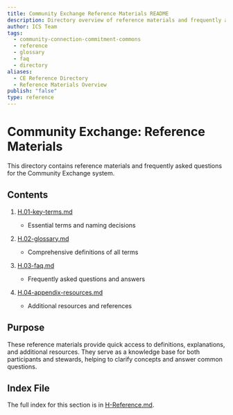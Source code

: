 ```yaml
---
title: Community Exchange Reference Materials README
description: Directory overview of reference materials and frequently asked questions for the Community Exchange system
author: ICS Team
tags:
  - community-connection-commitment-commons
  - reference
  - glossary
  - faq
  - directory
aliases:
  - CE Reference Directory
  - Reference Materials Overview
publish: "false"
type: reference
---
```


# Community Exchange: Reference Materials

This directory contains reference materials and frequently asked questions for the Community Exchange system.

## Contents

1. [H.01-key-terms.md](notes/ics/ccc/v0.2/H-Reference/H.01-key-terms.md)
   - Essential terms and naming decisions

2. [H.02-glossary.md](notes/ics/ccc/v0.2/H-Reference/H.02-glossary.md)
   - Comprehensive definitions of all terms

3. [H.03-faq.md](notes/ics/ccc/v0.2/H-Reference/H.03-faq.md)
   - Frequently asked questions and answers

4. [H.04-appendix-resources.md](notes/ics/ccc/v0.2/H-Reference/H.04-appendix-resources.md)
   - Additional resources and references

## Purpose

These reference materials provide quick access to definitions, explanations, and additional resources. They serve as a knowledge base for both participants and stewards, helping to clarify concepts and answer common questions.

## Index File

The full index for this section is in [H-Reference.md](notes/ics/ccc/v0.2/H-Reference/H-Reference.md).